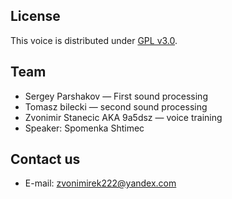 ## License ##
This voice is distributed under [GPL v3.0](https://www.gnu.org/licenses/gpl-3.0.html).

## Team ##
* Sergey Parshakov — First sound processing
* Tomasz bilecki — second sound processing
* Zvonimir Stanecic AKA 9a5dsz — voice training
* Speaker: Spomenka Shtimec 

## Contact us ##

* E-mail: [zvonimirek222@yandex.com](mailto:zvonimirek222@yandex.com)
